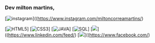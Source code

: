 ### Dev  milton martins,
[![ instagram](https://img.shields.io/badge/Instagram-E4405F?style=for-the-badge&logo=instagram&logoColor=white)]((https://www.instagram.com/miltoncorreamartins/)

[![HTML5](https://img.shields.io/badge/HTML5-E34F26?style=for-the-badge&logo=html5&logoColor=white)]
[![CSS3](https://img.shields.io/badge/CSS3-1572B6?style=for-the-badge&logo=css3&logoColor=white)]
[![JAVA](	https://img.shields.io/badge/Java-ED8B00?style=for-the-badge&logo=java&logoColor=white)]
[![SQL](https://img.shields.io/badge/SQLite-07405E?style=for-the-badge&logo=sqlite&logoColor=white)]
[![](https://img.shields.io/badge/LinkedIn-0077B5?style=for-the-badge&logo=linkedin&logoColor=white)]((https://www.linkedin.com/feed/)
[![](https://img.shields.io/badge/Facebook-1877F2?style=for-the-badge&logo=facebook&logoColor=white)]((https://www.facebook.com/)



